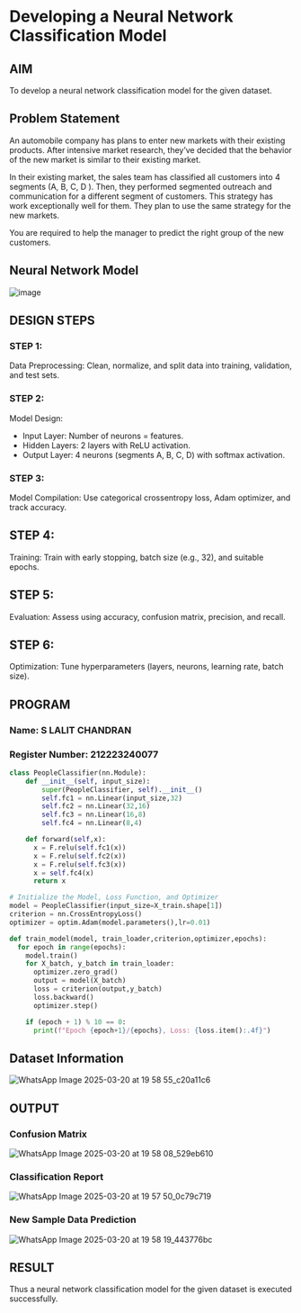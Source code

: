 # Developing a Neural Network Classification Model

## AIM

To develop a neural network classification model for the given dataset.

## Problem Statement

An automobile company has plans to enter new markets with their existing products. After intensive market research, they’ve decided that the behavior of the new market is similar to their existing market.

In their existing market, the sales team has classified all customers into 4 segments (A, B, C, D ). Then, they performed segmented outreach and communication for a different segment of customers. This strategy has work exceptionally well for them. They plan to use the same strategy for the new markets.

You are required to help the manager to predict the right group of the new customers.

## Neural Network Model

![image](https://github.com/user-attachments/assets/c3611057-f56d-44fd-935f-3bafd45398f8)

## DESIGN STEPS


### STEP 1:
Data Preprocessing: Clean, normalize, and split data into training, validation, and test sets.

### STEP 2:
Model Design:
 * Input Layer: Number of neurons = features.
 * Hidden Layers: 2 layers with ReLU activation.
 * Output Layer: 4 neurons (segments A, B, C, D) with softmax activation.

### STEP 3:
Model Compilation: Use categorical crossentropy loss, Adam optimizer, and track accuracy.

## STEP 4:
Training: Train with early stopping, batch size (e.g., 32), and suitable epochs.

## STEP 5:
Evaluation: Assess using accuracy, confusion matrix, precision, and recall.

## STEP 6:
Optimization: Tune hyperparameters (layers, neurons, learning rate, batch size).
## PROGRAM

### Name: S LALIT CHANDRAN
### Register Number: 212223240077

```python
class PeopleClassifier(nn.Module):
    def __init__(self, input_size):
        super(PeopleClassifier, self).__init__()
        self.fc1 = nn.Linear(input_size,32)
        self.fc2 = nn.Linear(32,16)
        self.fc3 = nn.Linear(16,8)
        self.fc4 = nn.Linear(8,4)

    def forward(self,x):
      x = F.relu(self.fc1(x))
      x = F.relu(self.fc2(x))
      x = F.relu(self.fc3(x))
      x = self.fc4(x)
      return x
```
```python
# Initialize the Model, Loss Function, and Optimizer
model = PeopleClassifier(input_size=X_train.shape[1])
criterion = nn.CrossEntropyLoss()
optimizer = optim.Adam(model.parameters(),lr=0.01)
```
```python
def train_model(model, train_loader,criterion,optimizer,epochs):
  for epoch in range(epochs):
    model.train()
    for X_batch, y_batch in train_loader:
      optimizer.zero_grad()
      output = model(X_batch)
      loss = criterion(output,y_batch)
      loss.backward()
      optimizer.step()

    if (epoch + 1) % 10 == 0:
      print(f"Epoch {epoch+1}/{epochs}, Loss: {loss.item():.4f}")
```



## Dataset Information

![WhatsApp Image 2025-03-20 at 19 58 55_c20a11c6](https://github.com/user-attachments/assets/9bc4fb25-c3ab-4ad2-a87e-58cccc9668ae)


## OUTPUT



### Confusion Matrix

![WhatsApp Image 2025-03-20 at 19 58 08_529eb610](https://github.com/user-attachments/assets/c93c392d-7cbf-4d9c-b106-26e43d527e70)




### Classification Report

![WhatsApp Image 2025-03-20 at 19 57 50_0c79c719](https://github.com/user-attachments/assets/a6e743d6-6867-42ce-bdc1-05ac9f006965)



### New Sample Data Prediction

![WhatsApp Image 2025-03-20 at 19 58 19_443776bc](https://github.com/user-attachments/assets/e93aa81d-2196-4741-9ecb-8edc142eab31)


## RESULT
Thus a neural network classification model for the given dataset is executed successfully.

